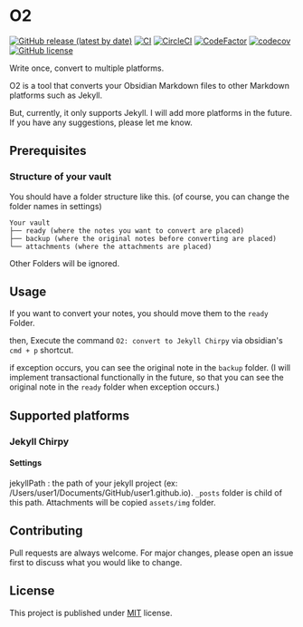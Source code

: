 # O2

[![GitHub release (latest by date)](https://img.shields.io/github/v/release/songkg7/O2)](https://github.com/songkg7/o2/releases)
[![CI](https://github.com/songkg7/o2/actions/workflows/ci.yml/badge.svg)](https://github.com/songkg7/o2/actions/workflows/node.js.yml)
[![CircleCI](https://dl.circleci.com/status-badge/img/gh/songkg7/o2/tree/main.svg?style=svg)](https://dl.circleci.com/status-badge/redirect/gh/songkg7/o2/tree/main)
[![CodeFactor](https://www.codefactor.io/repository/github/songkg7/o2/badge)](https://www.codefactor.io/repository/github/songkg7/o2)
[![codecov](https://codecov.io/gh/songkg7/o2/branch/main/graph/badge.svg?token=AYQGNW0SWR)](https://codecov.io/gh/songkg7/o2)
[![GitHub license](https://img.shields.io/github/license/songkg7/O2)](https://github.com/songkg7/o2/blob/main/LICENSE)

Write once, convert to multiple platforms.

O2 is a tool that converts your Obsidian Markdown files to other Markdown platforms such as Jekyll.

But, currently, it only supports Jekyll. I will add more platforms in the future.
If you have any suggestions, please let me know.

## Prerequisites

### Structure of your vault

You should have a folder structure like this. (of course, you can change the folder names in settings)

```text
Your vault
├── ready (where the notes you want to convert are placed)
├── backup (where the original notes before converting are placed)
└── attachments (where the attachments are placed)
```

Other Folders will be ignored.

## Usage

If you want to convert your notes, you should move them to the `ready` Folder.

then, Execute the command `O2: convert to Jekyll Chirpy` via obsidian's `cmd + p` shortcut.

if exception occurs, you can see the original note in the `backup` folder.
(I will implement transactional functionally in the future,
so that you can see the original note in the `ready` folder when exception occurs.)

## Supported platforms

### Jekyll Chirpy

#### Settings

jekyllPath : the path of your jekyll project (ex: /Users/user1/Documents/GitHub/user1.github.io).
`_posts` folder is child of this path. Attachments will be copied `assets/img` folder.

## Contributing

Pull requests are always welcome. For major changes, please open an issue first to discuss what you would like to
change.

## License

This project is published under [MIT](https://choosealicense.com/licenses/mit/) license.
